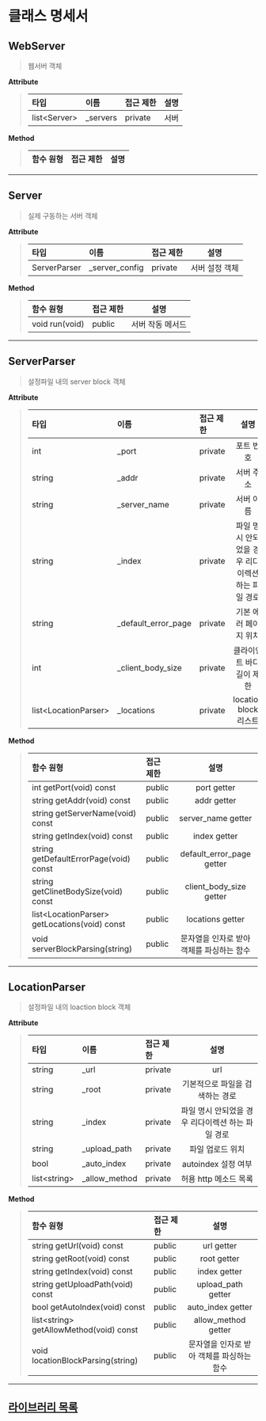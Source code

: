 # **클래스 명세서**

## **WebServer**
> 웹서버 객체

**Attribute**
> | 타입 | 이름 | 접근 제한 | 설명 |
> |:----------|:----------|:----------|:----------:|
> | list&#60;Server&#62; | _servers | private | 서버  |
**Method**
> | 함수 원형 | 접근 제한 | 설명 |
> |:----------|:----------|:----------:|

------------------------------------------

## **Server**
> 실제 구동하는 서버 객체

**Attribute**
> | 타입 | 이름 | 접근 제한 | 설명 |
> |:----------|:----------|:----------|:----------:|
> |  ServerParser  | _server_config | private | 서버 설정 객체  |

**Method**
> | 함수 원형 | 접근 제한 | 설명 |
> |:----------|:----------|:----------:|
> | void run(void) | public | 서버 작동 메서드 |

------------------------------------------

## **ServerParser**
> 설정파일 내의 server block 객체

**Attribute**
> | 타입 | 이름 | 접근 제한 | 설명 |
> |:----------|:----------|:----------|:----------:|
> | int | _port | private | 포트 번호 |
> | string | _addr | private | 서버 주소 |
> | string | _server_name | private | 서버 이름 |
> | string | _index | private | 파일 명시 안되었을 경우 리다이렉션 하는 파일 경로 |
> | string | _default_error_page | private | 기본 에러 페이지 위치 |
> | int | _client_body_size | private | 클라이언트 바디 길이 제한 |
> | list&#60;LocationParser&#62; | _locations | private | location block 리스트 |

**Method**
> | 함수 원형 | 접근 제한 | 설명 |
> |:----------|:----------|:----------:|
> | int getPort(void) const | public | port getter |
> | string getAddr(void) const | public | addr getter |
> | string getServerName(void) const | public | server_name getter |
> | string getIndex(void) const | public | index getter |
> | string getDefaultErrorPage(void) const | public | default_error_page getter |
> | string getClinetBodySize(void) const | public | client_body_size getter |
> | list&#60;LocationParser&#62; getLocations(void) const | public | locations getter |
> | void serverBlockParsing(string) | public | 문자열을 인자로 받아 객체를 파싱하는 함수 |

------------------------------------------

## **LocationParser**
> 설정파일 내의 loaction block 객체

**Attribute**
> | 타입 | 이름 | 접근 제한 | 설명 |
> |:----------|:----------|:----------|:----------:|
> | string | _url | private | url |
> | string | _root | private | 기본적으로 파일을 검색하는 경로 |
> | string | _index | private | 파일 명시 안되었을 경우 리다이렉션 하는 파일 경로 |
> | string | _upload_path | private | 파일 업로드 위치 |
> | bool | _auto_index | private | autoindex 설정 여부 |
> | list&#60;string&#62; | _allow_method | private | 허용 http 메소드 목록 |

**Method**
> | 함수 원형 | 접근 제한 | 설명 |
> |:----------|:----------|:----------:|
> | string getUrl(void) const | public | url getter |
> | string getRoot(void) const | public | root getter |
> | string getIndex(void) const | public | index getter |
> | string getUploadPath(void) const | public | upload_path getter |
> | bool getAutoIndex(void) const | public | auto_index getter |
> | list&#60;string&#62; getAllowMethod(void) const | public | allow_method getter |
> | void locationBlockParsing(string) | public | 문자열을 인자로 받아 객체를 파싱하는 함수 |

------------------------------------------------

## **[라이브러리 목록](https://github.com/wkdtpgns5016/webserve/blob/main/docs/lib_function.md)** </br>